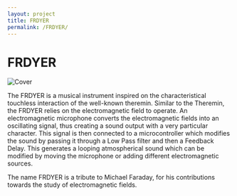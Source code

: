 ```yaml
---
layout: project
title: FRDYER
permalink: /FRDYER/
---
```


# FRDYER

![Cover](./photos/DSC08678.JPG)



The FRDYER is a musical instrument inspired on the characteristical touchless interaction of the well-known theremin. Similar to the Theremin, the FRDYER relies on the electromagnetic field to operate. An electromagnetic microphone converts the electromagnetic fields into an oscillating signal, thus creating a sound output with a very particular character. This signal is then connected to a microcontroller which modifies the sound by passing it through a  Low Pass filter and then a Feedback Delay. This generates a looping atmospherical sound which can be modified by moving the microphone or adding different electromagnetic sources. 

The name FRDYER is a tribute to Michael Faraday, for his contributions towards the study of electromagnetic fields.

